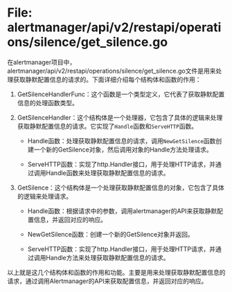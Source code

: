 # File: alertmanager/api/v2/restapi/operations/silence/get_silence.go

在alertmanager项目中，alertmanager/api/v2/restapi/operations/silence/get_silence.go文件是用来处理获取静默配置信息的请求的。下面详细介绍每个结构体和函数的作用：

1. GetSilenceHandlerFunc：这个函数是一个类型定义，它代表了获取静默配置信息的处理函数类型。

2. GetSilenceHandler：这个结构体是一个处理器，它包含了具体的逻辑来处理获取静默配置信息的请求。它实现了`Handle`函数和`ServeHTTP`函数。

   - Handle函数：处理获取静默配置信息的请求，调用`NewGetSilence`函数创建一个新的GetSilence对象，然后调用对象的Handle方法处理请求。

   - ServeHTTP函数：实现了http.Handler接口，用于处理HTTP请求，并通过调用Handle函数来处理获取静默配置信息的请求。

3. GetSilence：这个结构体是一个处理获取静默配置信息的对象，它包含了具体的逻辑来处理请求。

   - Handle函数：根据请求中的参数，调用alertmanager的API来获取静默配置信息，并返回对应的响应。

   - NewGetSilence函数：创建一个新的GetSilence对象并返回。

   - ServeHTTP函数：实现了http.Handler接口，用于处理HTTP请求，并通过调用Handle方法来处理获取静默配置信息的请求。

以上就是这几个结构体和函数的作用和功能。主要是用来处理获取静默配置信息的请求，通过调用Alertmanager的API来获取配置信息，并返回对应的响应。

